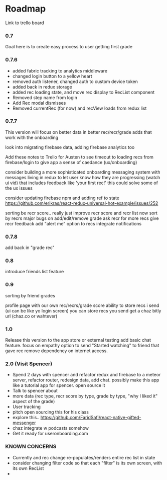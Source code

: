 # Roadmap
Link to trello board

### 0.7
Goal here is to create easy process to user getting first grade

### 0.7.6

 - added fabric tracking to analytics middleware
 - changed login button to a yellow heart
 - removed auth listener, changed auth to custom device token
 - added back in redux storage
 - added rec loading state, and move rec display to RecList component
 - Removed step name from login
 - Add Rec modal dismisses
 - Removed currentRec (for now) and recView loads from redux list

### 0.7.7
This version will focus on better data in
better rec/recr/grade adds that work with the onboarding

look into migrating firebase data, adding firebase analytics too


Add these notes to Trello for Austen to see
timeout to loading recs from firebase/login to give app a sense of caedance (ux/onboarding)

consider building a more sophisticated onboarding messaging system
with messages living in redux to let user know how they are progressing (watch ui vid)
that includes feedback like 'your first rec!' this could solve some of the ux issues

consider updating firebase npm and adding ref to state
https://github.com/erikras/react-redux-universal-hot-example/issues/252

sorting be recr score.. really just improve recr score and recr list now
sort by recrs
major bugs on add/edit/remove grade
ask recr for more recs
give recr feedback
add "alert me" option to recs
integrate notifications

### 0.7.8
add back in "grade rec"

### 0.8
introduce friends list feature


### 0.9
sorting by friend grades

profile page with our own rec/recrs/grade score
ability to store recs i send (ui can be like yo login screen)
you can store recs you send
get a chaz bitly url (chaz.co or wahtever)


### 1.0
Release this version to the app store or external testing
add basic chat feature. focus on empathy
option to send "Started watching" to friend that gave rec
remove dependency on internet access.




### 2.0 (Visit Spencer)
 - Spend 2 days with spencer and refactor redux and firebase to a meteor server, refactor router, redesign data, add chat. possibly make this app like a tutorial app for spencer. open source it
 - Talk to spencer about
 - more data (rec type, recr score by type, grade by type, "why I liked it" aspect of the grade)
 - User tracking
 - pitch open sourcing this for his class
 - explore this..  https://github.com/FaridSafi/react-native-gifted-messenger
 - chaz integrate w podcasts somehow
 - Get it ready for useronboarding.com



### KNOWN CONCERNS
 - Currently and rec change re-populates/renders entire rec list in state
 - consider changing filter code so that each "filter" is its own screen, with its own RecList
 -
